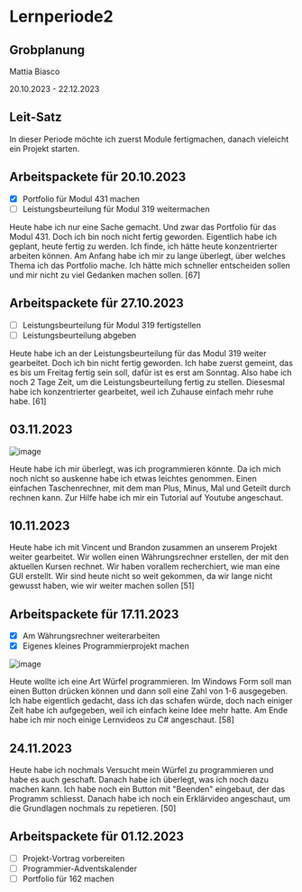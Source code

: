 # Lernperiode2

## Grobplanung

Mattia Biasco

20.10.2023 - 22.12.2023

## Leit-Satz

In dieser Periode möchte ich zuerst Module fertigmachen, danach vieleicht ein Projekt starten.

## Arbeitspackete für 20.10.2023

- [x] Portfolio für Modul 431 machen
- [ ] Leistungsbeurteilung für Modul 319 weitermachen

Heute habe ich nur eine Sache gemacht. Und zwar das Portfolio für das Modul 431. Doch ich bin noch nicht fertig geworden. Eigentlich habe ich geplant, heute fertig zu werden. Ich finde, ich hätte heute konzentrierter arbeiten können. Am Anfang habe ich mir zu lange überlegt, über welches Thema ich das Portfolio mache. Ich hätte mich schneller entscheiden sollen und mir nicht zu viel Gedanken machen sollen. [67]

## Arbeitspackete für 27.10.2023

- [ ] Leistungsbeurteilung für Modul 319 fertigstellen
- [ ] Leistungsbeurteilung abgeben

Heute habe ich an der Leistungsbeurteilung für das Modul 319 weiter gearbeitet. Doch ich bin nicht fertig geworden. Ich habe zuerst gemeint, das es bis um Freitag fertig sein soll, dafür ist es erst am Sonntag. Also habe ich noch 2 Tage Zeit, um die Leistungsbeurteilung fertig zu stellen. Diesesmal habe ich konzentrierter gearbeitet, weil ich Zuhause einfach mehr ruhe habe. [61]  

## 03.11.2023

![image](https://github.com/MattiaBiasco/Lernperiode2/assets/142606014/3e004549-75f5-4056-8116-45e067dfd103)

Heute habe ich mir überlegt, was ich programmieren könnte. Da ich mich noch nicht so auskenne habe ich etwas leichtes genommen. Einen einfachen Taschenrechner, mit dem man Plus, Minus, Mal und Geteilt durch rechnen kann. Zur Hilfe habe ich mir ein Tutorial auf Youtube angeschaut.

## 10.11.2023

Heute habe ich mit Vincent und Brandon zusammen an unserem Projekt weiter gearbeitet. Wir wollen einen Währungsrechner erstellen, der mit den aktuellen Kursen rechnet. Wir haben vorallem recherchiert, wie man eine GUI erstellt. Wir sind heute nicht so weit gekommen, da wir lange nicht gewusst haben, wie wir weiter machen sollen [51]

## Arbeitspackete für 17.11.2023

- [x] Am Währungsrechner weiterarbeiten
- [x] Eigenes kleines Programmierprojekt machen

![image](https://github.com/MattiaBiasco/Lernperiode2/assets/142606014/7e9f328e-6f61-43c5-8ccf-b2b7aa943a49)

Heute wollte ich eine Art Würfel programmieren. Im Windows Form soll man einen Button drücken können und dann soll eine Zahl von 1-6 ausgegeben. Ich habe eigentlich gedacht, dass ich das schafen würde, doch nach einiger Zeit habe ich aufgegeben, weil ich einfach keine Idee mehr hatte. Am Ende habe ich mir noch einige Lernvideos zu C# angeschaut. [58]

## 24.11.2023

Heute habe ich nochmals Versucht mein Würfel zu programmieren und habe es auch geschaft. Danach habe ich überlegt, was ich noch dazu machen kann. Ich habe noch ein Button mit "Beenden" eingebaut, der das Programm schliesst. Danach habe ich noch ein Erklärvideo angeschaut, um die Grundlagen nochmals zu repetieren. [50]

## Arbeitspackete für 01.12.2023

- [ ] Projekt-Vortrag vorbereiten
- [ ] Programmier-Adventskalender
- [ ] Portfolio für 162 machen
